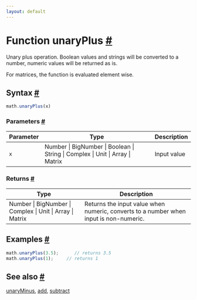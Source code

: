 ```yaml
---
layout: default
---
```


<h1 id="function-unaryplus">Function unaryPlus <a href="#function-unaryplus" title="Permalink">#</a></h1>

Unary plus operation.
Boolean values and strings will be converted to a number, numeric values will be returned as is.

For matrices, the function is evaluated element wise.


<h2 id="syntax">Syntax <a href="#syntax" title="Permalink">#</a></h2>

```js
math.unaryPlus(x)
```

<h3 id="parameters">Parameters <a href="#parameters" title="Permalink">#</a></h3>

Parameter | Type | Description
--------- | ---- | -----------
`x` | Number &#124; BigNumber &#124; Boolean &#124; String &#124; Complex &#124; Unit &#124; Array &#124; Matrix |  Input value

<h3 id="returns">Returns <a href="#returns" title="Permalink">#</a></h3>

Type | Description
---- | -----------
Number &#124; BigNumber &#124; Complex &#124; Unit &#124; Array &#124; Matrix |  Returns the input value when numeric, converts to a number when input is non-numeric.


<h2 id="examples">Examples <a href="#examples" title="Permalink">#</a></h2>

```js
math.unaryPlus(3.5);      // returns 3.5
math.unaryPlus(1);     // returns 1
```


<h2 id="see-also">See also <a href="#see-also" title="Permalink">#</a></h2>

[unaryMinus](unaryMinus.html),
[add](add.html),
[subtract](subtract.html)


<!-- Note: This file is automatically generated from source code comments. Changes made in this file will be overridden. -->
